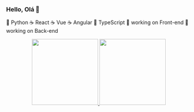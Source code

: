 ### Hello, Olá 👋
:floppy_disk: Python
:coffee: React
:coffee: Vue
:coffee: Angular
:floppy_disk: TypeScript
🔭 working on Front-end
🔭 working on Back-end
<!--
**leonarddepaula/leonarddepaula** is a ✨ _special_ ✨ repository because its `README.md` (this file) appears on your GitHub profile.

Here are some ideas to get you started:

-  https://github.com/anuraghazra/github-readme-stats#themes link  themes
- 
- 👯 I’m looking to collaborate on ...
- 🤔 I’m looking for help with ...
- 💬 Ask me about ...
- 📫 How to reach me: ...
- 😄 Pronouns: ...
- ⚡ Fun fact: ...
-->
<div align="center">
  <a href="https://github.com/leonarddepaula">
  <img height="180em" src="https://github-readme-stats.vercel.app/api?username=leonarddepaula&show_icons=true&theme=onedark&include_all_commits=true&count_private=true"/>
  <img height="180em" src="https://github-readme-stats.vercel.app/api/top-langs/?username=leonarddepaula&layout=compact&langs_count=7&theme=cobalt"/>
</div>
